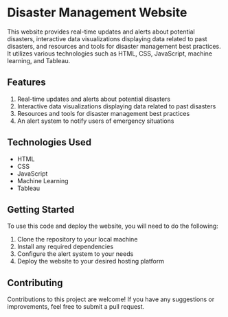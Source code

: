 # Disaster Management Website

<p>This website provides real-time updates and alerts about potential disasters, interactive data visualizations displaying data related to past disasters, and resources and tools for disaster management best practices. It utilizes various technologies such as HTML, CSS, JavaScript, machine learning, and Tableau.</p>
    
## Features
<ol>
    <li>Real-time updates and alerts about potential disasters</li>
    <li>Interactive data visualizations displaying data related to past disasters</li>
    <li>Resources and tools for disaster management best practices</li>
    <li>An alert system to notify users of emergency situations</li>
</ol>
 
## Technologies Used

<ul>
    <li>HTML</li>
    <li>CSS</li>
    <li>JavaScript</li>
    <li>Machine Learning</li>
    <li>Tableau</li>
</ul>

## Getting Started

<p>To use this code and deploy the website, you will need to do the following:</p>
<ol> 
    <li>Clone the repository to your local machine</li>
    <li>Install any required dependencies</li>
    <li>Configure the alert system to your needs</li>
    <li>Deploy the website to your desired hosting platform</li>
</ol>
    
## Contributing

<p>Contributions to this project are welcome! If you have any suggestions or improvements, feel free to submit a pull request.</p>
